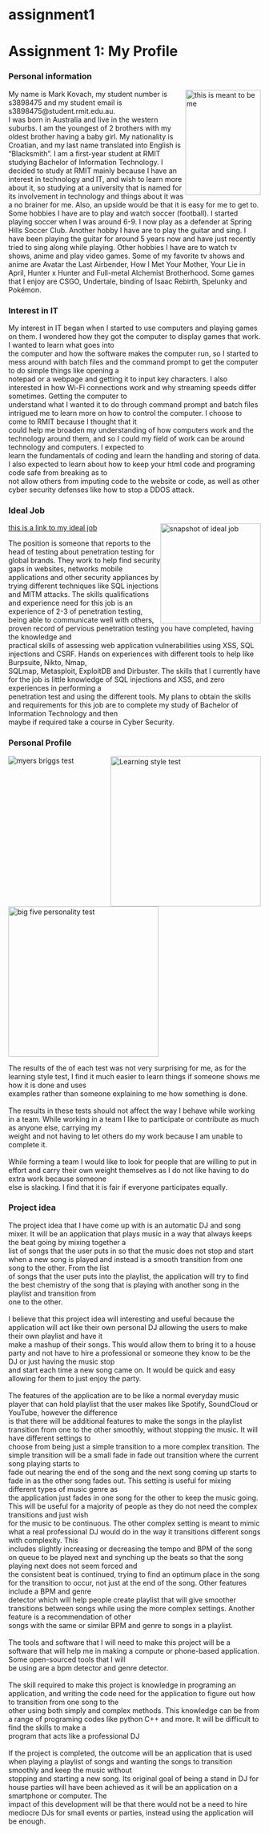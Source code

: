 # assignment1
<DOCTYPE html>
<html>
<body>
<h1>Assignment 1: My Profile</h1>
<h3>Personal information</h3>
<p>
<img src="me.PNG" alt="this is meant to be me" style="float:right;width:150px;height:210px">
My name is Mark Kovach, my student number is s3898475 and my student email is s3898475@student.rmit.edu.au.<br> 
I was born in Australia and live in the western suburbs. I am the youngest of 2 brothers with my oldest brother having a baby girl. My nationality is Croatian, and my last name translated into English is “Blacksmith”. I am a first-year student at RMIT studying Bachelor of Information Technology. I decided to study at RMIT mainly because I have an interest in technology and IT, and wish to learn more about it, so studying at a university that is named for its involvement in technology and things about it was a no brainer    for me. Also, an upside would be that it is easy for me to get to. Some hobbies I have are to play and watch soccer (football). I started playing soccer when I was around 6-9. I now play as a defender at Spring Hills Soccer Club. Another hobby I have are to play the guitar and sing. I have been playing the guitar for around 5 years now and have just recently tried to sing along while playing. Other hobbies I have are to watch tv shows, anime and play video games. Some of my favorite tv shows and anime are Avatar the Last Airbender, How I Met Your Mother, Your Lie in April, Hunter x Hunter and Full-metal Alchemist Brotherhood. Some games that I enjoy are CSGO, Undertale, binding of Isaac Rebirth, Spelunky and Pokémon.
</p>
<h3>Interest in IT</h3>
<p>
My interest in IT began when I started to use computers and playing games on them. I wondered how they got the computer to display games that work. I wanted to learn what goes into<br> 
the computer and how the software makes the computer run, so I started to mess around with batch files and the command prompt to get the computer to do simple things like opening a<br> 
notepad or a webpage and getting it to input key characters. I also interested in how Wi-Fi connections work and why streaming speeds differ sometimes. Getting the computer to<br> 
understand what I wanted it to do through command prompt and batch files intrigued me to learn more on how to control the computer. I choose to come to RMIT because I thought that it<br>
could help me broaden my understanding of how computers work and the technology around them, and so I could my field of work can be around technology and computers. I expected to<br> 
learn the fundamentals of coding and learn the handling and storing of data. I also expected to learn about how to keep your html code and programing code safe from breaking as to<br> 
not allow others from imputing code to the website or code, as well as other cyber security defenses like how to stop a DDOS attack. 
</p>
<h3>Ideal Job</h3>
<a href="https://www.seek.com.au/job/51651891?type=promoted#searchRequestToken=99a4d344-406f-4c03-899b-8a804e1d17e6">this is a link to my ideal job</a>
<img src="ideal job.PNG" alt="snapshot of ideal job" style="float:right;width:200px">
<p>
The position is someone that reports to the head of testing about penetration testing for global brands. They work to help find security gaps in websites, networks mobile<br> 
applications and other security appliances by trying different techniques like SQL injections and MITM attacks. The skills qualifications and experience need for this job is an<br> 
experience of 2-3 of penetration testing, being able to communicate well with others, proven record of pervious penetration testing you have completed, having the knowledge and<br> 
practical skills of assessing web application vulnerabilities using XSS, SQL injections and CSRF. Hands on experiences with different tools to help like Burpsuite, Nikto, Nmap,<br> 
SQLmap, Metasploit, ExploitDB and Dirbuster. The skills that I currently have for the job is little knowledge of SQL injections and XSS, and zero experiences in performing a<br> 
penetration test and using the different tools. My plans to obtain the skills and requirements for this job are to complete my study of Bachelor of Information Technology and then<br>
maybe if required take a course in Cyber Security. 
</p>
<h3>Personal Profile</h3>
<img src="myers briggs.PNG" alt="myers briggs test" style="float:left">
<img src="Learning style test.png" alt="Learning style test" style="float:right;height:300px" >
<img src="big five personality test.PNG" alt="big five personality test" style="height:300px;">
<p>
The results of the of each test was not very surprising for me, as for the learning style test, I find it much easier to learn things if someone shows me how it is done and uses<br>
examples rather than someone explaining to me how something is done.<br>
<br>
The results in these tests should not affect the way I behave while working in a team. While working in a team I like to participate or contribute as much as anyone else, carrying my<br> 
weight and not having to let others do my work because I am unable to complete it.<br>
<br>
While forming a team I would like to look for people that are willing to put in effort and carry their own weight themselves as I do not like having to do extra work because someone<br> 
else is slacking. I find that it is fair if everyone participates equally. 
</p>
<h3>Project idea</h3>
<p>
The project idea that I have come up with is an automatic DJ and song mixer. It will be an application that plays music in a way that always keeps the beat going by mixing together a<br> 
list of songs that the user puts in so that the music does not stop and start when a new song is played and instead is a smooth transition from one song to the other. From the list<br> 
of songs that the user puts into the playlist, the application will try to find the best chemistry of the song that is playing with another song in the playlist and transition from<br> 
one to the other.<br>
<br>
I believe that this project idea will interesting and useful because the application will act like their own personal DJ allowing the users to make their own playlist and have it<br> 
make a mashup of their songs. This would allow them to bring it to a house party and not have to hire a professional or someone they know to be the DJ or just having the music stop<br> 
and start each time a new song came on. It would be quick and easy allowing for them to just enjoy the party.<br>
<br>
The features of the application are to be like a normal everyday music player that can hold playlist that the user makes like Spotify, SoundCloud or YouTube, however the difference<br> 
is that there will be additional features to make the songs in the playlist transition from one to the other smoothly, without stopping the music. It will have different settings to<br> 
choose from being just a simple transition to a more complex transition. The simple transition will be a small fade in fade out transition where the current song playing starts to<br> 
fade out nearing the end of the song and the next song coming up starts to fade in as the other song fades out. This setting is useful for mixing different types of music genre as<br> 
the application just fades in one song for the other to keep the music going. This will be useful for a majority of people as they do not need the complex transitions and just wish<br> 
for the music to be continuous. The other complex setting is meant to mimic what a real professional DJ would do in the way it transitions different songs with complexity. This<br> 
includes slightly increasing or decreasing the tempo and BPM of the song on queue to be played next and synching up the beats so that the song playing next does not seem forced and<br> 
the consistent beat is continued, trying to find an optimum place in the song for the transition to occur, not just at the end of the song. Other features include a BPM and genre<br> 
detector which will help people create playlist that will give smoother transitions between songs while using the more complex settings. Another feature is a recommendation of other<br> 
songs with the same or similar BPM and genre to songs in a playlist. <br>
<br>
The tools and software that I will need to make this project will be a software that will help me in making a compute or phone-based application. Some open-sourced tools that I will<br> 
be using are a bpm detector and genre detector. <br>
<br>
The skill required to make this project is knowledge in programing an application, and writing the code need for the application to figure out how to transition from one song to the<br> 
other using both simply and complex methods. This knowledge can be from a range of programing codes like python C++ and more. It will be difficult to find the skills to make a<br> 
program that acts like a professional DJ<br>
<br>
If the project is completed, the outcome will be an application that is used when playing a playlist of songs and wanting the songs to transition smoothly and keep the music without<br> 
stopping and starting a new song. Its original goal of being a stand in DJ for house parties will have been achieved as it will be an application on a smartphone or computer. The<br> 
impact of this development will be that there would not be a need to hire mediocre DJs for small events or parties, instead using the application will be enough. 
</p>
</body>
</html>
